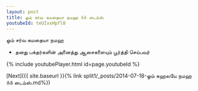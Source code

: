 ```yaml
---
layout: post
title: ஓம் சர்வ கமதையா நமஹ ௧௧ டைம்ஸ்
youtubeId: teUIxxHpfl8
---
```

 
 
 ஓம் சர்வ கமதையா நமஹ  
 
 -  தனது பக்தர்களின் அனைத்து ஆசைகளையும் பூர்த்தி செய்பவர் 
 
  
 
  
 
 
 
 
 
 


{% include youtubePlayer.html id=page.youtubeId %}
 
[Next]({{ site.baseurl }}{% link  split1/_posts/2014-07-18-ஓம் கஹலயே நமஹ ௧௧ டைம்ஸ்.md%})
 
